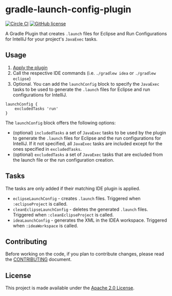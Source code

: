 gradle-launch-config-plugin
===========================
[![Circle CI](https://circleci.com/gh/palantir-baseline/gradle-launch-config-plugin.svg?style=shield)](https://circleci.com/gh/palantir-baseline/gradle-launch-config-plugin)
[![GitHub license](https://img.shields.io/badge/license-Apache%202-blue.svg)](https://raw.githubusercontent.com/palantir-baseline/gradle-launch-config-plugin/develop/LICENSE)

A Gradle Plugin that creates `.launch` files for Eclipse and Run Configurations for IntelliJ for your project's
`JavaExec` tasks.

Usage
-----
1. [Apply the plugin](https://plugins.gradle.org/plugin/baseline.launch-config)
2. Call the respective IDE commands (i.e. `./gradlew idea` or `./gradlew eclipse`)
3. Optional. You can add the `launchConfig` block to specify the `JavaExec` tasks to be used to generate the `.launch`
files for Eclipse and run configurations for IntelliJ.

```
launchConfig {
    excludedTasks 'run'
}
```

The `launchConfig` block offers the following options:
 * (optional) `includedTasks` a set of `JavaExec` tasks to be used by the plugin to generate the `.launch` files for
 Eclipse and the run configurations for IntelliJ. If it not specified, all `JavaExec` tasks are included except
 for the ones specified in `excludedTasks`.
 * (optional) `excludedTasks` a set of `JavaExec` tasks that are excluded from the launch file or the run configuration
 creation.

Tasks
-----
The tasks are only added if their matching IDE plugin is applied.

- `eclipseLaunchConfig` - creates `.launch` files. Triggered when `:eclipseProject` is called.
- `cleanEclipseLaunchConfig` - deletes the generated `.launch` files. Triggered when `:cleanEclipseProject` is called.
- `ideaLaunchConfig` - generates the XML in the IDEA workspace. Triggered when `:ideaWorkspace` is called.

Contributing
------------
Before working on the code, if you plan to contribute changes, please read the [CONTRIBUTING](CONTRIBUTING.md) document.


License
-------
This project is made available under the [Apache 2.0 License][license].


[license]: http://www.apache.org/licenses/LICENSE-2.0

